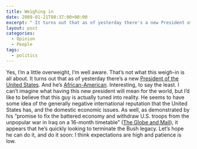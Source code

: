```yaml
---
title: Weighing in
date: 2009-01-21T08:37:00+00:00
excerpt: " It turns out that as of yesterday there's a new President of the United States. And he's African-American. Interesting, to say the least."
layout: post
categories:
  - Opinion
  - People
tags:
  - politics
---
```

Yes, I&#8217;m a little overweight, I&#8217;m well aware. That&#8217;s not what this weigh-in is all about. It turns out that as of yesterday there&#8217;s a new [President of the United States](http://www.whitehouse.gov/administration/president_obama/). And he&#8217;s [African-American](http://en.wikipedia.org/wiki/African_American). Interesting, to say the least. I can&#8217;t imagine what having this new president will mean for the world, but I&#8217;d like to believe that this guy is actually tuned into reality. He seems to have some idea of the generally negative international reputation that the United States has, and the domestic economic issues. As well, as demonstrated by his &#8220;promise to fix the battered economy and withdraw U.S. troops from the unpopular war in Iraq on a 16-month timetable&#8221; ([The Globe and Mail](http://v1.theglobeandmail.com/servlet/story/RTGAM.20090121.wobamadayone0121/BNStory/International/home)), it appears that he&#8217;s quickly looking to terminate the Bush legacy. Let&#8217;s hope he can do it, and do it soon: I think expectations are high and patience is low.